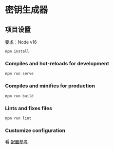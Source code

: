 # 密钥生成器

## 项目设置
要求：Node v16
```
npm install
```

### Compiles and hot-reloads for development
```
npm run serve
```

### Compiles and minifies for production
```
npm run build
```

### Lints and fixes files
```
npm run lint
```

### Customize configuration
看 [配置参考](https://cli.vuejs.org/config/).
